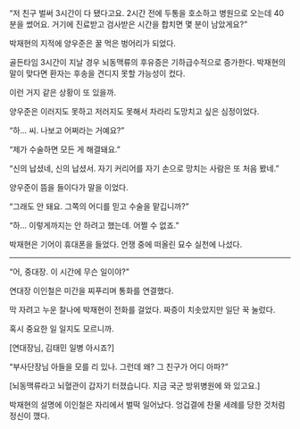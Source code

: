 “저 친구 벌써 3시간이 다 됐다고요. 2시간 전에 두통을 호소하고 병원으로 오는데 40분을 썼어요. 거기에 진료받고 검사받은 시간을 합치면 몇 분이 남았게요?”

박재현의 지적에 양우준은 꿀 먹은 벙어리가 되었다.

골든타임 3시간이 지날 경우 뇌동맥류의 후유증은 기하급수적으로 증가한다. 박재현의 말이 맞다면 환자는 후송을 견디지 못할 가능성이 컸다.

이런 거지 같은 상황이 또 있을까.

양우준은 이러지도 못하고 저러지도 못해서 차라리 도망치고 싶은 심정이었다.

“하… 씨. 나보고 어쩌라는 거예요?”

“제가 수술하면 모든 게 해결돼요.”

“신의 납셨네, 신의 납셨서. 자기 커리어를 자기 손으로 망치는 사람은 또 처음 봤네.”

양우준이 뜸을 들이다가 말을 이었다.

“그래도 안 돼요. 그쪽의 어디를 믿고 수술을 맡깁니까?”

“하… 이렇게까지는 안 하려고 했는데. 어쩔 수 없죠.”

박재현은 기어이 휴대폰을 들었다. 언쟁 중에 떠올린 묘수 실천에 나섰다.

* * *

“어, 중대장. 이 시간에 무슨 일이야?”

연대장 이인철은 미간을 찌푸리며 통화를 연결했다.

막 자려고 누운 찰나에 박재현이 전화를 걸었다. 짜증이 치솟았지만 일단 꾹 눌렀다.

혹시 중요한 일 일지도 모르니까.

[연대장님, 김태민 일병 아시죠?]

“부사단장님 아들을 모를 리 있나. 그런데 왜? 그 친구가 어디 아파?”

[뇌동맥류라고 뇌혈관이 갑자기 터졌습니다. 지금 국군 방위병원에 와 있고요.]

박재현의 설명에 이인철은 자리에서 벌떡 일어났다. 엉겁결에 찬물 세례를 당한 것처럼 정신이 깼다.